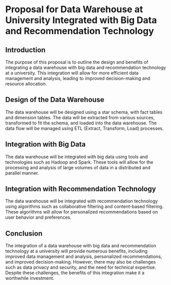 # Proposal for Data Warehouse at University Integrated with Big Data and Recommendation Technology

## Introduction
The purpose of this proposal is to outline the design and benefits of integrating a data warehouse with big data and recommendation technology at a university. This integration will allow for more efficient data management and analysis, leading to improved decision-making and resource allocation.

## Design of the Data Warehouse
The data warehouse will be designed using a star schema, with fact tables and dimension tables. The data will be extracted from various sources, transformed to fit the schema, and loaded into the data warehouse. The data flow will be managed using ETL (Extract, Transform, Load) processes.

## Integration with Big Data
The data warehouse will be integrated with big data using tools and technologies such as Hadoop and Spark. These tools will allow for the processing and analysis of large volumes of data in a distributed and parallel manner.

## Integration with Recommendation Technology
The data warehouse will be integrated with recommendation technology using algorithms such as collaborative filtering and content-based filtering. These algorithms will allow for personalized recommendations based on user behavior and preferences.

## Conclusion
The integration of a data warehouse with big data and recommendation technology at a university will provide numerous benefits, including improved data management and analysis, personalized recommendations, and improved decision-making. However, there may also be challenges such as data privacy and security, and the need for technical expertise. Despite these challenges, the benefits of this integration make it a worthwhile investment.